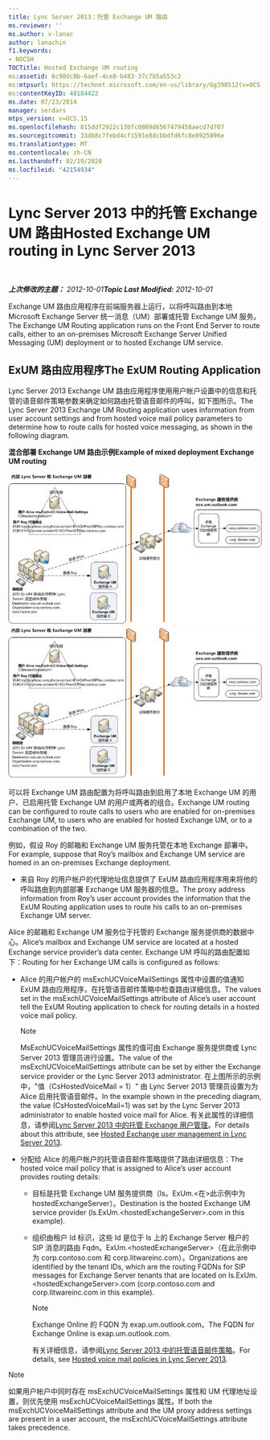 ```yaml
---
title: Lync Server 2013：托管 Exchange UM 路由
ms.reviewer: ''
ms.author: v-lanac
author: lanachin
f1.keywords:
- NOCSH
TOCTitle: Hosted Exchange UM routing
ms:assetid: 6c90dc8b-6aef-4ce8-b483-37c7b5a553c2
ms:mtpsurl: https://technet.microsoft.com/en-us/library/Gg398512(v=OCS.15)
ms:contentKeyID: 48184422
ms.date: 07/23/2014
manager: serdars
mtps_version: v=OCS.15
ms.openlocfilehash: 815ddf2922c13bfc0889d6567479458aecd7d707
ms.sourcegitcommit: 33db8c7febd4cf1591e8dcbbdfd6fc8e8925896e
ms.translationtype: MT
ms.contentlocale: zh-CN
ms.lasthandoff: 02/19/2020
ms.locfileid: "42154934"
---
```

<div data-xmlns="http://www.w3.org/1999/xhtml">

<div class="topic" data-xmlns="http://www.w3.org/1999/xhtml" data-msxsl="urn:schemas-microsoft-com:xslt" data-cs="http://msdn.microsoft.com/">

<div data-asp="https://msdn2.microsoft.com/asp">

# <a name="hosted-exchange-um-routing-in-lync-server-2013"></a><span data-ttu-id="daaa4-102">Lync Server 2013 中的托管 Exchange UM 路由</span><span class="sxs-lookup"><span data-stu-id="daaa4-102">Hosted Exchange UM routing in Lync Server 2013</span></span>

</div>

<div id="mainSection">

<div id="mainBody">

<span> </span>

<span data-ttu-id="daaa4-103">_**上次修改的主题：** 2012-10-01_</span><span class="sxs-lookup"><span data-stu-id="daaa4-103">_**Topic Last Modified:** 2012-10-01_</span></span>

<span data-ttu-id="daaa4-104">Exchange UM 路由应用程序在前端服务器上运行，以将呼叫路由到本地 Microsoft Exchange Server 统一消息（UM）部署或托管 Exchange UM 服务。</span><span class="sxs-lookup"><span data-stu-id="daaa4-104">The Exchange UM Routing application runs on the Front End Server to route calls, either to an on-premises Microsoft Exchange Server Unified Messaging (UM) deployment or to hosted Exchange UM service.</span></span>

<div>

## <a name="the-exum-routing-application"></a><span data-ttu-id="daaa4-105">ExUM 路由应用程序</span><span class="sxs-lookup"><span data-stu-id="daaa4-105">The ExUM Routing Application</span></span>

<span data-ttu-id="daaa4-106">Lync Server 2013 Exchange UM 路由应用程序使用用户帐户设置中的信息和托管的语音邮件策略参数来确定如何路由托管语音邮件的呼叫，如下图所示。</span><span class="sxs-lookup"><span data-stu-id="daaa4-106">The Lync Server 2013 Exchange UM Routing application uses information from user account settings and from hosted voice mail policy parameters to determine how to route calls for hosted voice messaging, as shown in the following diagram.</span></span>

<span data-ttu-id="daaa4-107">**混合部署 Exchange UM 路由示例**</span><span class="sxs-lookup"><span data-stu-id="daaa4-107">**Example of mixed deployment Exchange UM routing**</span></span>

<span data-ttu-id="daaa4-108">![本地 Lync Server Exchange UM 部署](images/Gg398512.75258286-1f23-487b-bf46-d8538e7d540e(OCS.15).jpg "本地 Lync Server Exchange UM 部署")</span><span class="sxs-lookup"><span data-stu-id="daaa4-108">![On-premises Lync Server Exchange UM deployment](images/Gg398512.75258286-1f23-487b-bf46-d8538e7d540e(OCS.15).jpg "On-premises Lync Server Exchange UM deployment")</span></span>

<span data-ttu-id="daaa4-109">可以将 Exchange UM 路由配置为将呼叫路由到启用了本地 Exchange UM 的用户、已启用托管 Exchange UM 的用户或两者的组合。</span><span class="sxs-lookup"><span data-stu-id="daaa4-109">Exchange UM routing can be configured to route calls to users who are enabled for on-premises Exchange UM, to users who are enabled for hosted Exchange UM, or to a combination of the two.</span></span>

<span data-ttu-id="daaa4-110">例如，假设 Roy 的邮箱和 Exchange UM 服务托管在本地 Exchange 部署中。</span><span class="sxs-lookup"><span data-stu-id="daaa4-110">For example, suppose that Roy’s mailbox and Exchange UM service are homed in an on-premises Exchange deployment.</span></span>

  - <span data-ttu-id="daaa4-111">来自 Roy 的用户帐户的代理地址信息提供了 ExUM 路由应用程序用来将他的呼叫路由到内部部署 Exchange UM 服务器的信息。</span><span class="sxs-lookup"><span data-stu-id="daaa4-111">The proxy address information from Roy’s user account provides the information that the ExUM Routing application uses to route his calls to an on-premises Exchange UM server.</span></span>

<span data-ttu-id="daaa4-112">Alice 的邮箱和 Exchange UM 服务位于托管的 Exchange 服务提供商的数据中心。</span><span class="sxs-lookup"><span data-stu-id="daaa4-112">Alice’s mailbox and Exchange UM service are located at a hosted Exchange service provider’s data center.</span></span> <span data-ttu-id="daaa4-113">Exchange UM 呼叫的路由配置如下：</span><span class="sxs-lookup"><span data-stu-id="daaa4-113">Routing for her Exchange UM calls is configured as follows:</span></span>

  - <span data-ttu-id="daaa4-114">Alice 的用户帐户的 msExchUCVoiceMailSettings 属性中设置的值通知 ExUM 路由应用程序，在托管语音邮件策略中检查路由详细信息。</span><span class="sxs-lookup"><span data-stu-id="daaa4-114">The values set in the msExchUCVoiceMailSettings attribute of Alice’s user account tell the ExUM Routing application to check for routing details in a hosted voice mail policy.</span></span>
    
    <div>
    

    > [!NOTE]  
    > <span data-ttu-id="daaa4-115">MsExchUCVoiceMailSettings 属性的值可由 Exchange 服务提供商或 Lync Server 2013 管理员进行设置。</span><span class="sxs-lookup"><span data-stu-id="daaa4-115">The value of the msExchUCVoiceMailSettings attribute can be set by either the Exchange service provider or the Lync Server 2013 administrator.</span></span> <span data-ttu-id="daaa4-116">在上图所示的示例中，"值（CsHostedVoiceMail = 1）" 由 Lync Server 2013 管理员设置为为 Alice 启用托管语音邮件。</span><span class="sxs-lookup"><span data-stu-id="daaa4-116">In the example shown in the preceding diagram, the value (CsHostedVoiceMail=1) was set by the Lync Server 2013 administrator to enable hosted voice mail for Alice.</span></span> <span data-ttu-id="daaa4-117">有关此属性的详细信息，请参阅<A href="lync-server-2013-hosted-exchange-user-management.md">Lync Server 2013 中的托管 Exchange 用户管理</A>。</span><span class="sxs-lookup"><span data-stu-id="daaa4-117">For details about this attribute, see <A href="lync-server-2013-hosted-exchange-user-management.md">Hosted Exchange user management in Lync Server 2013</A>.</span></span>

    
    </div>

  - <span data-ttu-id="daaa4-118">分配给 Alice 的用户帐户的托管语音邮件策略提供了路由详细信息：</span><span class="sxs-lookup"><span data-stu-id="daaa4-118">The hosted voice mail policy that is assigned to Alice’s user account provides routing details:</span></span>
    
      - <span data-ttu-id="daaa4-119">目标是托管 Exchange UM 服务提供商（ls。ExUm.\<在\>此示例中为 hostedExchangeServer）。</span><span class="sxs-lookup"><span data-stu-id="daaa4-119">Destination is the hosted Exchange UM service provider (ls.ExUm.\<hostedExchangeServer\>.com in this example).</span></span>
    
      - <span data-ttu-id="daaa4-120">组织由租户 Id 标识，这些 Id 是位于 ls 上的 Exchange Server 租户的 SIP 消息的路由 Fqdn。ExUm.\<hostedExchangeServer\>（在此示例中为 corp.contoso.com 和 corp.litwareinc.com）。</span><span class="sxs-lookup"><span data-stu-id="daaa4-120">Organizations are identified by the tenant IDs, which are the routing FQDNs for SIP messages for Exchange Server tenants that are located on ls.ExUm.\<hostedExchangeServer\>.com (corp.contoso.com and corp.litwareinc.com in this example).</span></span>
        
        <div>
        

        > [!NOTE]  
        > <span data-ttu-id="daaa4-121">Exchange Online 的 FQDN 为 exap.um.outlook.com。</span><span class="sxs-lookup"><span data-stu-id="daaa4-121">The FQDN for Exchange Online is exap.um.outlook.com.</span></span>

        
        </div>
        
        <span data-ttu-id="daaa4-122">有关详细信息，请参阅[Lync Server 2013 中的托管语音邮件策略](lync-server-2013-hosted-voice-mail-policies.md)。</span><span class="sxs-lookup"><span data-stu-id="daaa4-122">For details, see [Hosted voice mail policies in Lync Server 2013](lync-server-2013-hosted-voice-mail-policies.md).</span></span>

<div>


> [!NOTE]  
> <span data-ttu-id="daaa4-123">如果用户帐户中同时存在 msExchUCVoiceMailSettings 属性和 UM 代理地址设置，则优先使用 msExchUCVoiceMailSettings 属性。</span><span class="sxs-lookup"><span data-stu-id="daaa4-123">If both the msExchUCVoiceMailSettings attribute and the UM proxy address settings are present in a user account, the msExchUCVoiceMailSettings attribute takes precedence.</span></span>



</div>

</div>

</div>

<span> </span>

</div>

</div>

</div>

